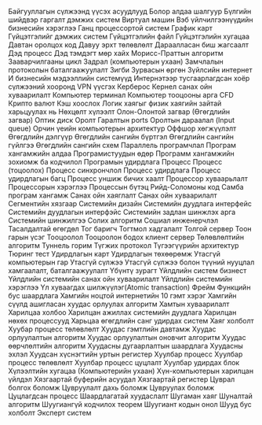 Байгууллагын сүлжээнд үүсэх асуудлууд
Болор алдаа шалгуур
Бүлгийн шийдвэр гаргалт дэмжих систем
Виртуал машин
Вэб үйлчилгээнүүдийн бизнесийн хэрэглээ
Ганц процессортой систем
График карт
Гүйцэтгэлийг дэмжих систем
Гүйцэтгэлийн файл
Гүйцэтгэлийн хугацаа
Давтан оролцох код
Давуу эрхт төлөвлөлт
Дараалласан биш жагсаалт
Дэд процесс
Дэд тэмдэгт мөр хайх Морисс-Праттын алгоритм
Зааварчилгааны цикл
Задрал (компьютерын ухаан)
Замчлалын протоколын баталгаажуулалт
Зигби
Зурвасын өргөн
Зүйлсийн интернет
И бизнесийн мэдээллийн системүүд
Интернэтээр тусгаарлагдсан хоёр сүлжээний хооронд VPN үүсгэх
Керберос
Кернел санах ойн хуваарилалт
Компьютер терминал
Компьютер тооцооны арга CFD
Крипто валют
Кэш хоослох
Логик хаягыг физик хаягийн зайтай харьцуулах нь
Нөхцөлт хүлээлт
Олон-Олонтой загвар (Өгөгдлийн загвар)
Оптик диск
Оролт Гаралтын ports
Оролтын дараалал (Input queue)
Орчин үеийн компьютерын архитектур
Оффшор хөгжүүлэлт
Өгөгдлийн дэлгүүр
Өгөгдлийн сангийн бүртгэл
Өгөгдлийн сангийн гүйлгээ
Өгөгдлийн сангийн схем
Параллель програмчлал
Програм хангамжийн алдаа
Програмистуудын өдөр
Программ хангамжийн зохиомж ба кодчилол
Програмын удирдлага
Процесс
Процесс (тоцоолох)
Процесс синхрончлол
Процесс удирдлага
Процесс удирдлагын багц
Процесс уншиж бичих хаалт
Процессор хуваарьлалт
Процессорын хэрэглээ
Процессын бүтэц
Рийд-Соломоны код
Самба програм хангамж
Санах ойн хаяглалт
Санах ойн хуваарилалт
Сегментийн хязгаар
Системийн дизайн
Системийн дуудлага интерфейс
Системийн дуудлагын интерфэйс
Системийн задлан шинжлэх арга
Системийн шинжилгээ
Солих алгоритм
Сошиал инженерчлэл
Тасалдалтай өгөгдөл
Тог баригч
Тогтмол хадгалалт
Толгой сервер
Тоон гарын үсэг
Тооцоолол
Тооцоолон бодох клиент сервер
Төлөвлөлтийн алгоритм
Туннель горим
Түгжих протокол
Түгээгүүрийн архитектур
Тюринг тест
Удирдлагын карт
Удирдлагын төхөөрөмж
Утасгүй компьютерын гар
Утасгүй сүлжээ
Утасгүй сүлжээ болон түүний нууцлал хамгаалалт, баталгаажуулалт
Үбүнтү зурагт
Үйлдлийн систем бизнест
Үйлдлийн системийн санах ойн хуваарилалт
Үйлдлийн системийн хэрэглээ
Үл хуваагдах шилжүүлэг(Atomic transaction)
Фрейм
Функцийн бус шаардлага
Хамгийн ноцтой интернетийн 10 гэмт хэрэг
Хамгийн сүүлд ашигласан хуудас орлуулах алгоритм
Хамтын хуваарилалт
Харилцаа холбоо
Харилцан ажиллах системийн дуудлага
Харилцан нөхөх процессууд
Харьцаа өгөгдлийн санг удирдах систем
Хаяг холболт
Хуубар процесс төлөвлөлт
Хуудас гэмтлийн давтамж
Хуудас орлуулалтын алгоритм
Хуудас орлуулалтын оновчит алгоритм
Хуудас өөрчлөлтийн алгоритм
Хуудасны дугаарлалтын шаардлага
Хуудасны эхлэл
Хуудсан хүснэгтийн уртын регистер
Хуулбар процесс
Хуулбар процесс төлөвлөлт
Хуулбар процесс цуцлалт
Хуулбар удирдах блок
Хүлээлтийн хугацаа (Компьютерийн ухаан)
Хүн-компьютерын харилцан үйлдэл
Хязгаартай буферийн асуудал
Хязгаартай регистер
Цуврал болгох боломж
Цувруулалт дахь боломж
Цувруулах боломж
Цуцлагдсан процесс
Шаардлагатай хуудаслалт
Шугаман хаяг
Шуналтай алгоритм
Шуугиангүй кодчилох теорем
Шуугиант кодын онол
Шууд бус холболт
Эксперт систем
